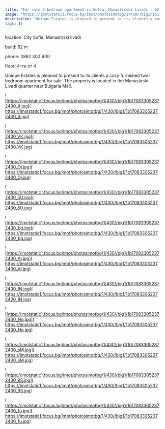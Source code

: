 ```yaml
---
title: "For sale 2-bedroom apartment in Sofia, Manastirski Livadi - 62 sq.m / 186,000 EUR :: imot.bg Advertisement"
image: "https://imotstatic1.focus.bg/imot/photosimotbg/1/430//big1/1b170833052372430_GU.jpg"
description: "Unique Estates is pleased to present to its clients a cozy furnished two-bedroom apartment for sale. The property is located in the Manastirski Livadi quarter near Bulgaria Mall."
tags: []
---
```


location: City Sofia, Manastirski livadi

build: 62 m

phone: 0882 300 400

floor: 4-ти от 4

Unique Estates is pleased to present to its clients a cozy furnished two-bedroom apartment for sale. The property is located in the Manastirski Livadi quarter near Bulgaria Mall.


![https://imotstatic1.focus.bg/imot/photosimotbg/1/430//big1/1b170833052372430_it.jpg]( https://imotstatic1.focus.bg/imot/photosimotbg/1/430//big1/1b170833052372430_it.jpg)


![https://imotstatic1.focus.bg/imot/photosimotbg/1/430//big1/1b170833052372430_VK.jpg]( https://imotstatic1.focus.bg/imot/photosimotbg/1/430//big1/1b170833052372430_VK.jpg)


![https://imotstatic1.focus.bg/imot/photosimotbg/1/430//big1/1b170833052372430_Oj.jpg]( https://imotstatic1.focus.bg/imot/photosimotbg/1/430//big1/1b170833052372430_Oj.jpg)


![https://imotstatic1.focus.bg/imot/photosimotbg/1/430//big1/1b170833052372430_5U.jpg]( https://imotstatic1.focus.bg/imot/photosimotbg/1/430//big1/1b170833052372430_5U.jpg)


![https://imotstatic1.focus.bg/imot/photosimotbg/1/430//big1/1b170833052372430_bg.jpg]( https://imotstatic1.focus.bg/imot/photosimotbg/1/430//big1/1b170833052372430_bg.jpg)


![https://imotstatic1.focus.bg/imot/photosimotbg/1/430//big1/1b170833052372430_Al.jpg]( https://imotstatic1.focus.bg/imot/photosimotbg/1/430//big1/1b170833052372430_Al.jpg)


![https://imotstatic1.focus.bg/imot/photosimotbg/1/430//big1/1b170833052372430_lN.jpg]( https://imotstatic1.focus.bg/imot/photosimotbg/1/430//big1/1b170833052372430_lN.jpg)


![https://imotstatic1.focus.bg/imot/photosimotbg/1/430//big1/1b170833052372430_Hq.jpg]( https://imotstatic1.focus.bg/imot/photosimotbg/1/430//big1/1b170833052372430_Hq.jpg)


![https://imotstatic1.focus.bg/imot/photosimotbg/1/430//big1/1b170833052372430_sM.jpg]( https://imotstatic1.focus.bg/imot/photosimotbg/1/430//big1/1b170833052372430_sM.jpg)


![https://imotstatic1.focus.bg/imot/photosimotbg/1/430//big1/1b170833052372430_9S.jpg]( https://imotstatic1.focus.bg/imot/photosimotbg/1/430//big1/1b170833052372430_9S.jpg)


![https://imotstatic1.focus.bg/imot/photosimotbg/1/430//big1/1b170833052372430_fu.jpg]( https://imotstatic1.focus.bg/imot/photosimotbg/1/430//big1/1b170833052372430_fu.jpg)


